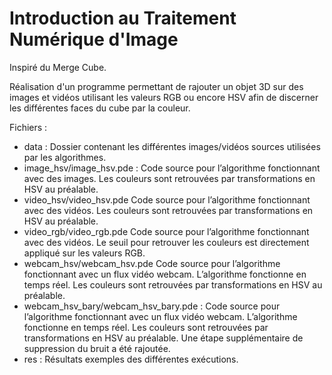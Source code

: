 # Introduction au Traitement Numérique d'Image

Inspiré du Merge Cube.

Réalisation d'un programme permettant de rajouter un objet 3D sur des images et vidéos utilisant les valeurs RGB ou encore HSV afin de discerner les différentes faces du cube par la couleur. 

Fichiers :
- data : Dossier contenant les différentes images/vidéos sources utilisées par les algorithmes.
- image_hsv/image_hsv.pde : Code source pour l’algorithme fonctionnant avec des images. Les couleurs sont retrouvées par transformations en HSV au préalable.
- video_hsv/video_hsv.pde Code source pour l’algorithme fonctionnant avec des vidéos. Les couleurs sont retrouvées par transformations en HSV au préalable.
- video_rgb/video_rgb.pde Code source pour l’algorithme fonctionnant avec des vidéos. Le seuil pour retrouver les couleurs est directement appliqué sur les valeurs RGB.
- webcam_hsv/webcam_hsv.pde Code source pour l’algorithme fonctionnant avec un flux vidéo webcam. L’algorithme fonctionne en temps réel. Les couleurs sont retrouvées par transformations en HSV au préalable.
- webcam_hsv_bary/webcam_hsv_bary.pde : Code source pour l’algorithme fonctionnant avec un flux vidéo webcam. L’algorithme fonctionne en temps réel. Les couleurs sont retrouvées par transformations en HSV au préalable. Une étape supplémentaire de suppression du bruit a été rajoutée.
- res : Résultats exemples des différentes exécutions.
